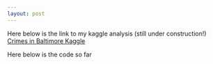 ```yaml
---
layout: post
---
```


Here below is the link to my kaggle analysis (still under construction!)
<a href=https://www.kaggle.com/code/marial2/data-analysis-of-crimes-in-baltimore>Crimes in Baltimore Kaggle</a>   

Here below is the code so far